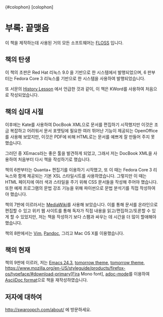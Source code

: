 {#colophon}
[colophon]
# 부록: 끝맺음

이 책을 제작하는데 사용된 거의 모든 소프트웨어는 [FLOSS](./floss.md#floss) 입니다.

## 책의 탄생

이 책의 초판은 Red Hat 리눅스 9.0 을 기반으로 한 시스템에서 발행되었으며, 6 판부터는
Fedora Core 3 리눅스를 기반으로 한 시스템을 사용하여 발행되었습니다.

또 서문의 [History Lesson](./history_lesson.md#history_lesson) 에서 언급한 것과 같이, 이 책은 KWord를 사용하여
처음으로 작성되었습니다.

## 책의 십대 시절

이후에는 Kate를 사용하여 DocBook XML으로 문서를 편집하기 시작했지만 이것은 조금 복잡하고 어려워서
문서 포맷팅에 필요한 여러 뛰어난 기능이 제공되는 OpenOffice를 사용해 보았지만, 이것은 PDF에 비해
HTML로는 문서를 예쁘게 잘 만들어 주지 못했습니다.

그러던 중 XEmacs라는 좋은 툴을 발견하게 되었고, 그래서 저는 DocBook XML을 사용하여 처음부터
다시 책을 작성하기로 했습니다.

책의 6판부터는 Quanta+ 편집기를 이용하기 시작했고, 또 이 때는 Fedora Core 3 리눅스와 함께 제공되는
기본 XSL 스타일시트를 사용하였습니다. 그렇지만 이 때는 HTML 페이지에 여러 색과 스타일을 주기 위해
CSS 문서들을 작성해 주어야 했습니다. 또한 예제 프로그램의 문법 강조 기능을 위해 파이썬으로 문법
분석기를 직접 작성하여야 했습니다.

책의 7판에 이르러서는 [MediaWiki](http://www.mediawiki.org)를 사용해 보았습니다. 이를 통해 문서를
온라인으로 편집할 수 있고 위키 웹 사이트를 통해 독자가 직접 내용을 읽고/편집하고/토론할 수 있게
할 수 있었지만, 저는 책을 작성하기 보다 스팸과 싸우는 데 시간을 더 많이 할애해야 했습니다.

책의 8판에서는 [Vim](http://www.swaroopch.com/notes/vim),
[Pandoc](http://johnmacfarlane.net/pandoc/README.html), 그리고 Mac OS X를 이용했습니다.

## 책의 현재

책의 9판에 이르러, 저는 [Emacs 24.3](http://www.masteringemacs.org/articles/2013/03/11/whats-new-emacs-24-3/),
[tomorrow theme](https://github.com/chriskempson/tomorrow-theme),
[tomorrow theme](https://github.com/chriskempson/tomorrow-theme),
https://www.mozilla.org/en-US/styleguide/products/firefox-os/typeface/#download-primary[Fira Mono
font], [adoc-mode](https://github.com/sensorflo/adoc-mode/wiki)를 이용하여
[AsciiDoc format](http://asciidoctor.org/docs/what-is-asciidoc/)으로 책을 재작성하였습니다.

## 저자에 대하여

http://swaroopch.com/about/ 에 방문하세요.
